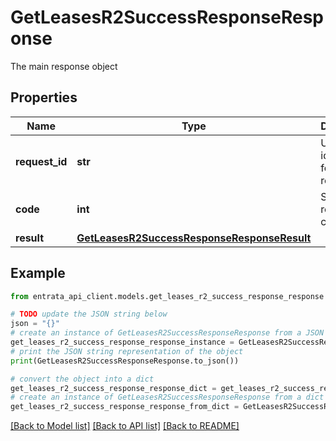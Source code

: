 # GetLeasesR2SuccessResponseResponse

The main response object

## Properties

Name | Type | Description | Notes
------------ | ------------- | ------------- | -------------
**request_id** | **str** | Unique identifier for the request | 
**code** | **int** | Successful response code. | 
**result** | [**GetLeasesR2SuccessResponseResponseResult**](GetLeasesR2SuccessResponseResponseResult.md) |  | 

## Example

```python
from entrata_api_client.models.get_leases_r2_success_response_response import GetLeasesR2SuccessResponseResponse

# TODO update the JSON string below
json = "{}"
# create an instance of GetLeasesR2SuccessResponseResponse from a JSON string
get_leases_r2_success_response_response_instance = GetLeasesR2SuccessResponseResponse.from_json(json)
# print the JSON string representation of the object
print(GetLeasesR2SuccessResponseResponse.to_json())

# convert the object into a dict
get_leases_r2_success_response_response_dict = get_leases_r2_success_response_response_instance.to_dict()
# create an instance of GetLeasesR2SuccessResponseResponse from a dict
get_leases_r2_success_response_response_from_dict = GetLeasesR2SuccessResponseResponse.from_dict(get_leases_r2_success_response_response_dict)
```
[[Back to Model list]](../README.md#documentation-for-models) [[Back to API list]](../README.md#documentation-for-api-endpoints) [[Back to README]](../README.md)


